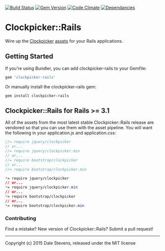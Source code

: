 [![Build Status](https://secure.travis-ci.org/TwilightCoders/clockpicker-rails.png)](http://travis-ci.org/TwilightCoders/clockpicker-rails) [![Gem Version](https://badge.fury.io/rb/clockpicker-rails.png)](http://badge.fury.io/rb/clockpicker-rails) [![Code Climate](https://codeclimate.com/github/TwilightCoders/clockpicker-rails.png)](https://codeclimate.com/github/TwilightCoders/clockpicker-rails) [![Dependancies](http://img.shields.io/gemnasium/TwilightCoders/clockpicker-rails.svg)](https://gemnasium.com/TwilightCoders/clockpicker-rails)

# Clockpicker::Rails

Wire up the [Clockpicker](http://weareoutman.github.io/clockpicker/) [assets](https://github.com/weareoutman/clockpicker) for your Rails
applications.

## Getting Started

If you're using Bundler, you can add clockpicker-rails to your Gemfile:

```ruby
gem 'clockpicker-rails'
```

Or manually install the clockpicker-rails gem:

```shell
gem install clockpicker-rails
```

## Clockpicker::Rails for Rails >= 3.1

All of the assets from the most latest stable Clockpicker::Rails release are vendored
so that you can use them with the asset pipeline.  You will want the following in
your application.js and application.css:

```js
//= require jquery/clockpicker
// or...
//= require jquery/clockpicker.min
// or...
//= require bootstrap/clockpicker
// or...
//= require bootstrap/clockpicker.min
```

```css
*= require jquery/clockpicker
// or...
*= require jquery/clockpicker.min
// or...
*= require bootstrap/clockpicker
// or...
*= require bootstrap/clockpicker.min
```

### Contributing

Find a mistake? New version of Clockpicker::Rails? Submit a pull request!

---

Copyright (c) 2015 Dale Stevens, released under the MIT license
